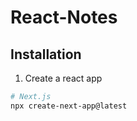# React-Notes

## Installation
1. Create a react app
```Bash
# Next.js
npx create-next-app@latest
```
